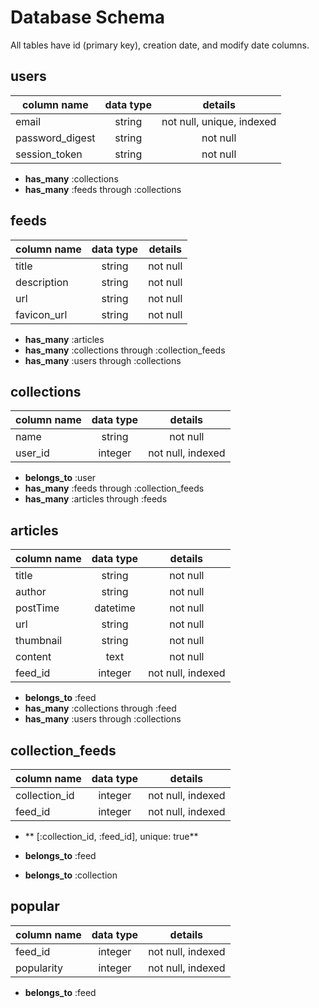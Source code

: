 # Database Schema
All tables have id (primary key), creation date, and modify date columns.

## users

| column name        | data type           | details           |
| ------------- |:-------------:|:-------------:|
| email | string | not null, unique, indexed |
| password_digest | string | not null |
| session_token | string | not null |


* **has_many** :collections
* **has_many** :feeds through :collections



## feeds

| column name        | data type           | details           |
| ------------- |:-------------:|:-------------:|
| title | string | not null |
| description | string | not null |
| url | string | not null |
| favicon_url | string | not null |


* **has_many** :articles
* **has_many** :collections through :collection_feeds
* **has_many** :users through :collections


## collections

| column name        | data type           | details           |
| ------------- |:-------------:|:-------------:|
| name | string | not null |
| user_id | integer | not null, indexed |


* **belongs_to** :user
* **has_many** :feeds through :collection_feeds
* **has_many** :articles through :feeds


## articles

| column name        | data type           | details           |
| ------------- |:-------------:|:-------------:|
| title | string | not null |
| author | string | not null |
| postTime | datetime | not null |
| url | string | not null |
| thumbnail | string | not null |
| content | text | not null |
| feed_id | integer | not null, indexed |


* **belongs_to** :feed
* **has_many** :collections through :feed
* **has_many** :users through :collections



## collection_feeds

| column name        | data type           | details           |
| ------------- |:-------------:|:-------------:|
| collection_id | integer | not null, indexed |
| feed_id | integer | not null, indexed |

* ** [:collection_id, :feed_id], unique: true**

* **belongs_to** :feed
* **belongs_to** :collection

## popular
| column name        | data type           | details           |
| ------------- |:-------------:|:-------------:|
| feed_id | integer | not null, indexed |
| popularity | integer | not null, indexed |

* **belongs_to** :feed
